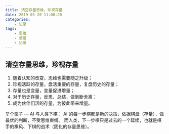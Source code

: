 ```yaml
---
title: 清空存量思维，珍视存量
date: 2019-05-20 11:00:20
categories:
    - 记录
tags:
    - 思维
    - 感悟
    - 记录
---
```


## 清空存量思维，珍视存量

1. 随着认知的改变，思维也需要随之升级；
2. 珍视活跃的存量，盘活重要的存量，复盘历史的存量；
3. 存量也是变量，变量促进增量；
4. 对于历史存量，反思、总结，做到断舍离；
5. 成为伙伴们活的存量，为彼此带来增量。

举个栗子 — AI 与人类下棋：
AI 的每一步棋都是新的决策，依据棋盘（存量），做最优的判断，不受思维束缚。
而人类，下一步棋只是过去的一个延续，也就是棋手的棋风、下棋的战术（固化的存量思维）。

